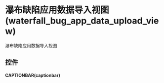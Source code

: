 # 瀑布缺陷应用数据导入视图(waterfall_bug_app_data_upload_view)  <!-- {docsify-ignore-all} -->


瀑布缺陷应用数据导入视图



## 控件
#### CAPTIONBAR(captionbar)


<script>
 const { createApp } = Vue
  createApp({
    data() {
      return {

      }
    }
  }).use(ElementPlus).mount('#app')
</script>